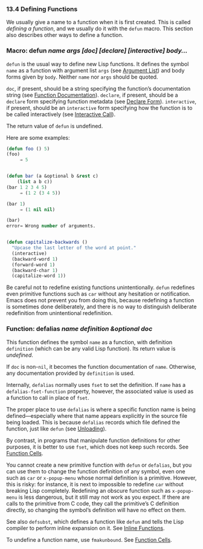 

### 13.4 Defining Functions

We usually give a name to a function when it is first created. This is called *defining a function*, and we usually do it with the `defun` macro. This section also describes other ways to define a function.

### Macro: **defun** *name args \[doc] \[declare] \[interactive] body…*

`defun` is the usual way to define new Lisp functions. It defines the symbol `name` as a function with argument list `args` (see [Argument List](Argument-List.html)) and body forms given by `body`. Neither `name` nor `args` should be quoted.

`doc`, if present, should be a string specifying the function’s documentation string (see [Function Documentation](Function-Documentation.html)). `declare`, if present, should be a `declare` form specifying function metadata (see [Declare Form](Declare-Form.html)). `interactive`, if present, should be an `interactive` form specifying how the function is to be called interactively (see [Interactive Call](Interactive-Call.html)).

The return value of `defun` is undefined.

Here are some examples:

```lisp
(defun foo () 5)
(foo)
     ⇒ 5
```

```lisp
```

```lisp
(defun bar (a &optional b &rest c)
    (list a b c))
(bar 1 2 3 4 5)
     ⇒ (1 2 (3 4 5))
```

```lisp
(bar 1)
     ⇒ (1 nil nil)
```

```lisp
(bar)
error→ Wrong number of arguments.
```

```lisp
```

```lisp
(defun capitalize-backwards ()
  "Upcase the last letter of the word at point."
  (interactive)
  (backward-word 1)
  (forward-word 1)
  (backward-char 1)
  (capitalize-word 1))
```

Be careful not to redefine existing functions unintentionally. `defun` redefines even primitive functions such as `car` without any hesitation or notification. Emacs does not prevent you from doing this, because redefining a function is sometimes done deliberately, and there is no way to distinguish deliberate redefinition from unintentional redefinition.

### Function: **defalias** *name definition \&optional doc*

This function defines the symbol `name` as a function, with definition `definition` (which can be any valid Lisp function). Its return value is *undefined*.

If `doc` is non-`nil`, it becomes the function documentation of `name`. Otherwise, any documentation provided by `definition` is used.

Internally, `defalias` normally uses `fset` to set the definition. If `name` has a `defalias-fset-function` property, however, the associated value is used as a function to call in place of `fset`.

The proper place to use `defalias` is where a specific function name is being defined—especially where that name appears explicitly in the source file being loaded. This is because `defalias` records which file defined the function, just like `defun` (see [Unloading](Unloading.html)).

By contrast, in programs that manipulate function definitions for other purposes, it is better to use `fset`, which does not keep such records. See [Function Cells](Function-Cells.html).

You cannot create a new primitive function with `defun` or `defalias`, but you can use them to change the function definition of any symbol, even one such as `car` or `x-popup-menu` whose normal definition is a primitive. However, this is risky: for instance, it is next to impossible to redefine `car` without breaking Lisp completely. Redefining an obscure function such as `x-popup-menu` is less dangerous, but it still may not work as you expect. If there are calls to the primitive from C code, they call the primitive’s C definition directly, so changing the symbol’s definition will have no effect on them.

See also `defsubst`, which defines a function like `defun` and tells the Lisp compiler to perform inline expansion on it. See [Inline Functions](Inline-Functions.html).

To undefine a function name, use `fmakunbound`. See [Function Cells](Function-Cells.html).

